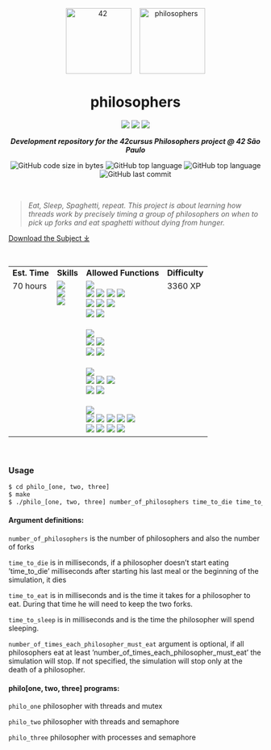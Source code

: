 <p align="center">
	<img width="130px;" src="https://game.42sp.org.br/static/assets/images/42_logo_black.svg" align="center" alt="42" />&nbsp;&nbsp;&nbsp;
	<img width="130px" src="https://game.42sp.org.br/static/assets/achievements/philosophersm.png" align="center" alt="philosophers" />
	<h1 align="center">philosophers</h1>
</p>
<p align="center">
	<img src="https://img.shields.io/badge/Success-100/100_✓-gray.svg?colorA=61c265&colorB=4CAF50&style=for-the-badge">
	<img src="https://img.shields.io/badge/Linux-FCC624?style=for-the-badge&logo=linux&logoColor=black">
	<img src="https://img.shields.io/badge/mac%20os-000000?style=for-the-badge&logo=apple&logoColor=white">
</p>

<p align="center">
	<b><i>Development repository for the 42cursus Philosophers project @ 42 São Paulo</i></b><br>
</p>

<p align="center">
	<img alt="GitHub code size in bytes" src="https://img.shields.io/github/languages/code-size/iwillenshofer/philosophers?color=blueviolet" />
	<img alt="GitHub top language" src="https://img.shields.io/github/languages/top/iwillenshofer/philosophers?color=blue" />
	<img alt="GitHub top language" src="https://img.shields.io/github/commit-activity/t/iwillenshofer/philosophers?color=brightgreen" />
	<img alt="GitHub last commit" src="https://img.shields.io/github/last-commit/iwillenshofer/philosophers?color=brightgreen" />
</p>
<br>

> _Eat, Sleep, Spaghetti, repeat. This project is about learning how threads work by precisely timing a group of philosophers on when to pick up forks and eat spaghetti without dying from hunger._

[Download the Subject ⤓](en.subject.pdf)

<br>

<p align="center">
	<table>
		<tr>
			<td><b>Est. Time</b></td>
			<td><b>Skills</b></td>
			<td><b>Allowed Functions</b></td>
			<td><b>Difficulty</b></td>
		</tr>
		<tr>
			<td valign="top">70 hours</td>
			<td valign="top">
<img src="https://img.shields.io/badge/Imperative programming-555"><br>
<img src="https://img.shields.io/badge/Unix-555"><br>
<img src="https://img.shields.io/badge/Rigor-555">
			</td>
			<td valign="top">
				<img src="https://img.shields.io/badge/common-blue"><br>
				<img src="https://img.shields.io/badge/memset()-lightgrey">
				<img src="https://img.shields.io/badge/malloc()-lightgrey">
				<img src="https://img.shields.io/badge/free()-lightgrey">
				<img src="https://img.shields.io/badge/write()-lightgrey"><br>
				<img src="https://img.shields.io/badge/pthread_create()-lightgrey">
				<img src="https://img.shields.io/badge/pthread_detach()-lightgrey">
				<img src="https://img.shields.io/badge/pthread_join()-lightgrey"><br>
				<img src="https://img.shields.io/badge/usleep()-lightgrey">
				<img src="https://img.shields.io/badge/gettimeofday()-lightgrey"><br><br>
				<img src="https://img.shields.io/badge/philo_one-blue"><br>
				<img src="https://img.shields.io/badge/pthread_mutex_init-lightgrey">
				<img src="https://img.shields.io/badge/pthread_mutex_destroy-lightgrey"><br>
				<img src="https://img.shields.io/badge/pthread_mutex_lock-lightgrey">
				<img src="https://img.shields.io/badge/pthread_mutex_unlock-lightgrey"><br><br>
				<img src="https://img.shields.io/badge/philo_two-blue"><br>
				<img src="https://img.shields.io/badge/sem_open-lightgrey">
				<img src="https://img.shields.io/badge/sem_clos-lightgrey">
				<img src="https://img.shields.io/badge/sem_post-lightgrey"><br>
				<img src="https://img.shields.io/badge/sem_wait-lightgrey">
				<img src="https://img.shields.io/badge/sem_unlink-lightgrey"><br><br>
				<img src="https://img.shields.io/badge/philo_three-blue"><br>
				<img src="https://img.shields.io/badge/fork-lightgrey">
				<img src="https://img.shields.io/badge/kill-lightgrey">
				<img src="https://img.shields.io/badge/exit-lightgrey">
				<img src="https://img.shields.io/badge/waitpid-lightgrey">
				<img src="https://img.shields.io/badge/sem_open-lightgrey"><br>
				<img src="https://img.shields.io/badge/sem_clos-lightgrey">
				<img src="https://img.shields.io/badge/sem_post-lightgrey">
				<img src="https://img.shields.io/badge/sem_wait-lightgrey">
				<img src="https://img.shields.io/badge/sem_unlink-lightgrey">
			</td>
			<td valign="top"> 3360 XP</td>
		</tr>
	</table>
</p>

<br>

### Usage
```bash
$ cd philo_[one, two, three]
$ make
$ ./philo_[one, two, three] number_of_philosophers time_to_die time_to_eat time_to_sleep [number_of_times_each_philosopher_must_eat]
```

#### Argument definitions:
` number_of_philosophers ` is the number of philosophers and also the number of forks

` time_to_die ` is in milliseconds, if a philosopher doesn’t start eating ’time_to_die’ milliseconds after starting his last meal or the beginning of the simulation, it dies

` time_to_eat ` is in milliseconds and is the time it takes for a philosopher to eat. During that time he will need to keep the two forks.

` time_to_sleep ` is in milliseconds and is the time the philosopher will spend sleeping.

` number_of_times_each_philosopher_must_eat ` argument is optional, if all philosophers eat at least ’number_of_times_each_philosopher_must_eat’ the simulation will stop. If not specified, the simulation will stop only at the death of a philosopher.


#### philo[one, two, three] programs:
` philo_one ` philosopher with threads and mutex

` philo_two ` philosopher with threads and semaphore

` philo_three ` philosopher with processes and semaphore

